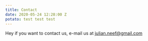 ```yaml
---
title: Contact
date: 2020-05-24 12:28:00 Z
potato: test test test
---
```


Hey if you want to contact us, e-mail us at [julian.neef@gmail.com](mailto:julian.neef@gmail.com)